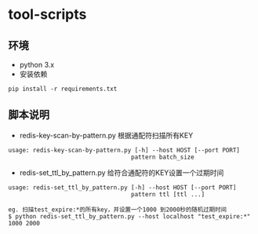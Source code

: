 # tool-scripts

## 环境
- python 3.x
- 安装依赖
```
pip install -r requirements.txt
```


## 脚本说明

- redis-key-scan-by-pattern.py 根据通配符扫描所有KEY
```
usage: redis-key-scan-by-pattern.py [-h] --host HOST [--port PORT] 
                                   pattern batch_size
```
- redis-set_ttl_by_pattern.py 给符合通配符的KEY设置一个过期时间

```
usage: redis-set_ttl_by_pattern.py [-h] --host HOST [--port PORT]
                                   pattern ttl [ttl ...]
```
```
eg. 扫描test_expire:*的所有key，并设置一个1000 到2000秒的随机过期时间
$ python redis-set_ttl_by_pattern.py --host localhost "test_expire:*" 1000 2000
```
